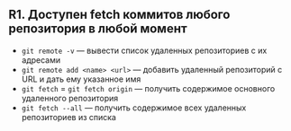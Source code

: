 ## R1. Доступен fetch коммитов любого репозитория в любой момент
- `git remote -v` — вывести список удаленных репозиториев с их адресами
- `git remote add <name> <url>` — добавить удаленный репозиторий с URL и дать ему указанное имя
- `git fetch` = `git fetch origin` — получить содержимое основного удаленного репозитория
- `git fetch --all` — получить содержимое всех удаленных репозиториев из списка
